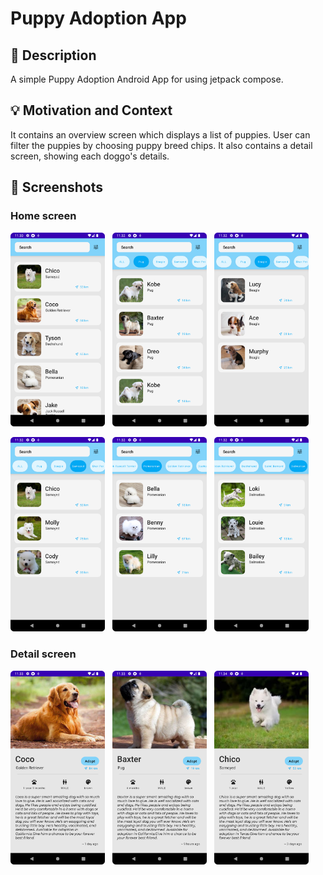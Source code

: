# Puppy Adoption App

## :scroll: Description
A simple Puppy Adoption Android App for using jetpack compose.


## :bulb: Motivation and Context
It contains an overview screen which displays a list of puppies. User can filter the puppies by choosing puppy breed chips.
It also contains a detail screen, showing each doggo's details.


## :camera_flash: Screenshots

### Home screen

<img src="/screenshots/home1.png" width="30%"> &nbsp;
<img src="/screenshots/home2.png" width="30%"> &nbsp;
<img src="/screenshots/home3.png" width="30%"> &nbsp;

<img src="/screenshots/home4.png" width="30%"> &nbsp;
<img src="/screenshots/hom5.png" width="30%"> &nbsp;
<img src="/screenshots/home6.png" width="30%"> &nbsp;

### Detail screen

<img src="/screenshots/detail1.png" width="30%"> &nbsp;
<img src="/screenshots/detail2.png" width="30%"> &nbsp;
<img src="/screenshots/detail3.png" width="30%"> &nbsp;
